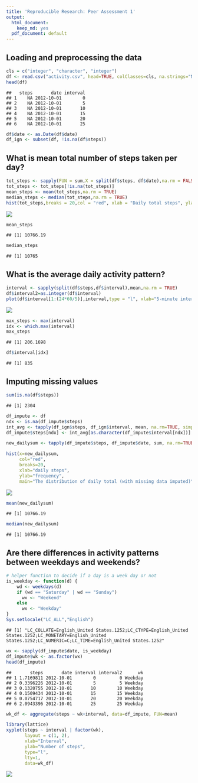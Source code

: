 ```yaml
---
title: 'Reproducible Research: Peer Assessment 1'
output:
  html_document:
    keep_md: yes
  pdf_document: default
---
```



## Loading and preprocessing the data


```r
cls = c("integer", "character", "integer")
df <- read.csv("activity.csv", head=TRUE, colClasses=cls, na.strings="NA")
head(df)
```

```
##   steps       date interval
## 1    NA 2012-10-01        0
## 2    NA 2012-10-01        5
## 3    NA 2012-10-01       10
## 4    NA 2012-10-01       15
## 5    NA 2012-10-01       20
## 6    NA 2012-10-01       25
```

```r
df$date <- as.Date(df$date)
df_ign <- subset(df, !is.na(df$steps))
```

## What is mean total number of steps taken per day?


```r
tot_steps <- sapply(FUN = sum,X = split(df$steps, df$date),na.rm = FALSE)
tot_steps <- tot_steps[!is.na(tot_steps)]
mean_steps <- mean(tot_steps,na.rm = TRUE)
median_steps <- median(tot_steps,na.rm = TRUE)
hist(tot_steps,breaks = 20,col = "red", xlab = "Daily total steps", ylab = "Frequency", main = "Distribution of total steps")
```

![](PA1_template_files/figure-html/unnamed-chunk-2-1.png)<!-- -->

```r
mean_steps
```

```
## [1] 10766.19
```

```r
median_steps
```

```
## [1] 10765
```

## What is the average daily activity pattern?


```r
interval <- sapply(split(df$steps,df$interval),mean,na.rm = TRUE)
df$interval2=as.integer(df$interval)
plot(df$interval[1:(24*60/5)],interval,type = "l", xlab="5-minute intervals", ylab="average steps in the interval across all days")
```

![](PA1_template_files/figure-html/unnamed-chunk-3-1.png)<!-- -->

```r
max_steps <- max(interval)
idx <- which.max(interval)
max_steps
```

```
## [1] 206.1698
```

```r
df$interval[idx]
```

```
## [1] 835
```

## Imputing missing values


```r
sum(is.na(df$steps))
```

```
## [1] 2304
```

```r
df_impute <- df
ndx <- is.na(df_impute$steps)
int_avg <- tapply(df_ign$steps, df_ign$interval, mean, na.rm=TRUE, simplify=T)
df_impute$steps[ndx] <- int_avg[as.character(df_impute$interval[ndx])]

new_dailysum <- tapply(df_impute$steps, df_impute$date, sum, na.rm=TRUE, simplify=T)

hist(x=new_dailysum,
     col="red",
     breaks=20,
     xlab="daily steps",
     ylab="frequency",
     main="The distribution of daily total (with missing data imputed)")
```

![](PA1_template_files/figure-html/unnamed-chunk-4-1.png)<!-- -->

```r
mean(new_dailysum)
```

```
## [1] 10766.19
```

```r
median(new_dailysum)
```

```
## [1] 10766.19
```
## Are there differences in activity patterns between weekdays and weekends?

```r
# helper function to decide if a day is a week day or not
is_weekday <- function(d) {
    wd <- weekdays(d)
    if (wd == "Saturday" | wd == "Sunday")
      wx <- "Weekend"
    else 
      wx <- "Weekday"
}
Sys.setlocale("LC_ALL","English") 
```

```
## [1] "LC_COLLATE=English_United States.1252;LC_CTYPE=English_United States.1252;LC_MONETARY=English_United States.1252;LC_NUMERIC=C;LC_TIME=English_United States.1252"
```

```r
wx <- sapply(df_impute$date, is_weekday)
df_impute$wk <- as.factor(wx)
head(df_impute)
```

```
##       steps       date interval interval2      wk
## 1 1.7169811 2012-10-01        0         0 Weekday
## 2 0.3396226 2012-10-01        5         5 Weekday
## 3 0.1320755 2012-10-01       10        10 Weekday
## 4 0.1509434 2012-10-01       15        15 Weekday
## 5 0.0754717 2012-10-01       20        20 Weekday
## 6 2.0943396 2012-10-01       25        25 Weekday
```

```r
wk_df <- aggregate(steps ~ wk+interval, data=df_impute, FUN=mean)

library(lattice)
xyplot(steps ~ interval | factor(wk),
       layout = c(1, 2),
       xlab="Interval",
       ylab="Number of steps",
       type="l",
       lty=1,
       data=wk_df)
```

![](PA1_template_files/figure-html/unnamed-chunk-5-1.png)<!-- -->
